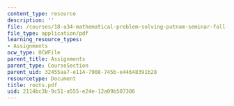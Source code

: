 ```yaml
---
content_type: resource
description: ''
file: /courses/18-a34-mathematical-problem-solving-putnam-seminar-fall-2018/2114bc3b9c51a555e24e12a09b507386_roots.pdf
file_type: application/pdf
learning_resource_types:
- Assignments
ocw_type: OCWFile
parent_title: Assignments
parent_type: CourseSection
parent_uid: 32455aa7-e114-7908-745b-e44648391b28
resourcetype: Document
title: roots.pdf
uid: 2114bc3b-9c51-a555-e24e-12a09b507386
---
```

